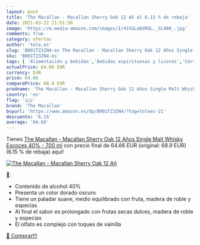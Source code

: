 ```yaml
---
layout: post
title: 'The Macallan - Macallan Sherry Oak 12 Añ al 6.15 % de rebaja'
date: 2021-03-22 21:51:56
image: 'https://m.media-amazon.com/images/I/41VGLa6d9OL._SL400_.jpg'
comments: true
category: ofertas
author: 'tole.es'
slug: 'B001TZ3ZN4-es The Macallan - Macallan Sherry Oak 12 Años Single Malt...'
sku: 'B001TZ3ZN4-es'
tags: [ 'Alimentación y bebidas','Bebidas espirituosas y licores','Cervezas, vinos y licores','Whisky','the macallan','whisky', ]
actualPrice: 64.66 EUR
currency: EUR
price: 64.66
comparePrice: 68.9 EUR
prodname: 'The Macallan - Macallan Sherry Oak 12 Años Single Malt Whisky Escoces  40% - 700 ml'
country: 'es'
flag: '🇪🇸'
brand: 'The Macallan'
buyurl: 'https://www.amazon.es/dp/B001TZ3ZN4/?tag=tolees-21'
descuento: '6.15'
average: '64.66'
---
```


Tienes [The Macallan - Macallan Sherry Oak 12 Años Single Malt Whisky Escoces  40% - 700 ml](https://www.amazon.es/dp/B001TZ3ZN4/?tag=tolees-21) con precio final de  64.66 EUR (original: 68.9 EUR) (6.15 %  de rebaja) aqui!

[![The Macallan - Macallan Sherry Oak 12 Añ](https://m.media-amazon.com/images/I/41VGLa6d9OL._SL400_.jpg)](https://www.amazon.es/dp/B001TZ3ZN4/?tag=tolees-21)

🔎:

- Contenido de alcohol 40%
- Presenta un color dorado oscuro
- Tiene un paladar suave, medio equilibrado con fruta, madera de roble y especias
- Al final el sabor es prolongado con frutas secas dulces, madera de roble y especias
- El olfato es complejo con toques de vainilla

[🛒 Comprar!!!](https://www.amazon.es/dp/B001TZ3ZN4/?tag=tolees-21)
